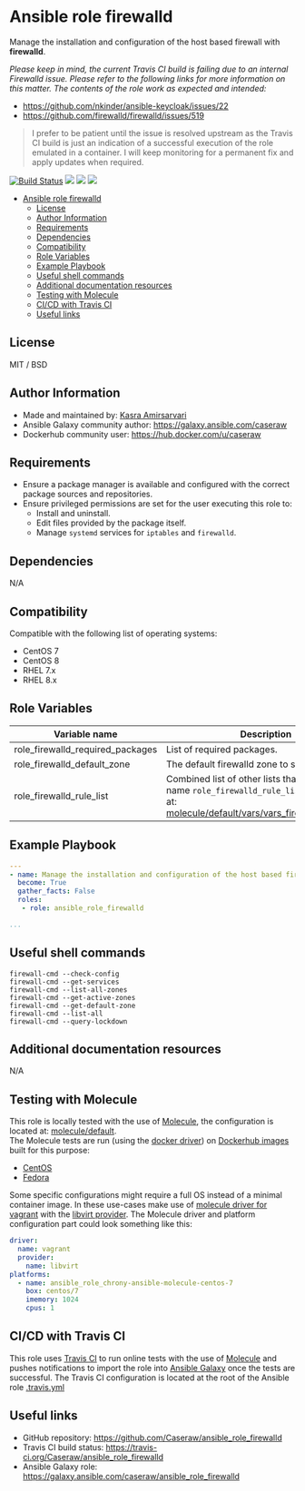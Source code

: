 # Ansible role firewalld

Manage the installation and configuration of the host based firewall with **firewalld**.

_Please keep in mind, the current Travis CI build is failing due to an internal Firewalld issue. Please refer to the following links for more information on this matter. The contents of the role work as expected and intended:_

- https://github.com/nkinder/ansible-keycloak/issues/22
- https://github.com/firewalld/firewalld/issues/519

> I prefer to be patient until the issue is resolved upstream as the Travis CI build is just an indication of a successful execution of the role emulated in a container. I will keep monitoring for a permanent fix and apply updates when required.

[![Build Status](https://travis-ci.org/Caseraw/ansible_role_firewalld.svg?branch=master)](https://travis-ci.org/Caseraw/ansible_role_firewalld) [<img src="https://img.shields.io/ansible/role/46685">](https://galaxy.ansible.com/caseraw/ansible_role_firewalld) [<img src="https://img.shields.io/ansible/role/d/46685">](https://galaxy.ansible.com/caseraw/ansible_role_firewalld) [<img src="https://img.shields.io/ansible/quality/46685">](https://galaxy.ansible.com/caseraw/ansible_role_firewalld)

- [Ansible role firewalld](#ansible-role-firewalld)
  - [License](#license)
  - [Author Information](#author-information)
  - [Requirements](#requirements)
  - [Dependencies](#dependencies)
  - [Compatibility](#compatibility)
  - [Role Variables](#role-variables)
  - [Example Playbook](#example-playbook)
  - [Useful shell commands](#useful-shell-commands)
  - [Additional documentation resources](#additional-documentation-resources)
  - [Testing with Molecule](#testing-with-molecule)
  - [CI/CD with Travis CI](#cicd-with-travis-ci)
  - [Useful links](#useful-links)

## License

MIT / BSD

## Author Information

- Made and maintained by: [Kasra Amirsarvari](https://www.linkedin.com/in/caseraw)
- Ansible Galaxy community author: <https://galaxy.ansible.com/caseraw>
- Dockerhub community user: <https://hub.docker.com/u/caseraw>

## Requirements

- Ensure a package manager is available and configured with the correct package sources and repositories.
- Ensure privileged permissions are set for the user executing this role to:
  - Install and uninstall.
  - Edit files provided by the package itself.
  - Manage `systemd` services for `iptables` and `firewalld`.

## Dependencies

N/A

## Compatibility

Compatible with the following list of operating systems:

- CentOS 7
- CentOS 8
- RHEL 7.x
- RHEL 8.x

## Role Variables

| Variable name | Description |
|---------------|-------------|
| role_firewalld_required_packages | List of required packages. |
| role_firewalld_default_zone | The default firewalld zone to set to. |
| role_firewalld_rule_list | Combined list of other lists that start with the name `role_firewalld_rule_list_`. Examples at: [molecule/default/vars/vars_firewalld_rules.yml](molecule/default/vars/vars_firewalld_rules.yml) |

## Example Playbook

```yaml
---
- name: Manage the installation and configuration of the host based firewall with firewalld
  become: True
  gather_facts: False
  roles:
   - role: ansible_role_firewalld

...
```

## Useful shell commands

```shell
firewall-cmd --check-config
firewall-cmd --get-services
firewall-cmd --list-all-zones
firewall-cmd --get-active-zones
firewall-cmd --get-default-zone
firewall-cmd --list-all
firewall-cmd --query-lockdown
```

## Additional documentation resources

N/A

## Testing with Molecule

This role is locally tested with the use of [Molecule](https://molecule.readthedocs.io/en/stable/), the configuration is located at: [molecule/default](molecule/default).  
The Molecule tests are run (using the [docker driver](https://molecule.readthedocs.io/en/stable/configuration.html#docker)) on [Dockerhub images](https://hub.docker.com/u/caseraw) built for this purpose:

- [CentOS](https://hub.docker.com/r/caseraw/ansible-molecule-centos)
- [Fedora](https://hub.docker.com/r/caseraw/ansible-molecule-fedora)

Some specific configurations might require a full OS instead of a minimal container image. In these use-cases make use of [molecule driver for vagrant](https://molecule.readthedocs.io/en/stable/configuration.html#vagrant) with the [libvirt provider](https://molecule.readthedocs.io/en/stable/configuration.html#molecule-vagrant-module). The Molecule driver and platform configuration part could look something like this:

```yaml
driver:
  name: vagrant
  provider:
    name: libvirt
platforms:
  - name: ansible_role_chrony-ansible-molecule-centos-7
    box: centos/7
    imemory: 1024
    cpus: 1
```

## CI/CD with Travis CI

This role uses [Travis CI](https://travis-ci.org/) to run online tests with the use of [Molecule](https://molecule.readthedocs.io/en/stable/) and pushes notifications to import the role into [Ansible Galaxy](https://galaxy.ansible.com/) once the tests are successful. The Travis CI configuration is located at the root of the Ansible role [.travis.yml](.travis.yml)

## Useful links

- GitHub repository: <https://github.com/Caseraw/ansible_role_firewalld>
- Travis CI build status: <https://travis-ci.org/Caseraw/ansible_role_firewalld>
- Ansible Galaxy role: <https://galaxy.ansible.com/caseraw/ansible_role_firewalld>
